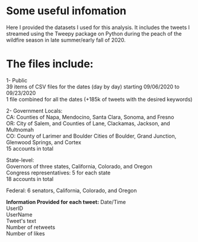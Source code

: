 # Some useful infomation

Here I provided the datasets I used for this analysis. It includes the tweets I streamed using the Tweepy package on Python during the peach of the wildfire season in late summer/early fall of 2020.

# The files include:

1- Public \
  39 items of CSV files for the dates (day by day) starting 09/06/2020 to 09/23/2020 \
  1 file combined for all the dates (+185k of tweets with the desired keywords) 
  
2- Government
  Locals: \
  CA: Counties of Napa, Mendocino, Santa Clara, Sonoma, and Fresno \
  OR: City of Salem, and Counties of Lane, Clackamas, Jackson, and Multnomah \
  CO: County of Larimer and Boulder Cities of Boulder, Grand Junction, Glenwood Springs, and Cortex \
  15 accounts in total 
  
  State-level: \
  Governors of three states, California, Colorado, and Oregon \
  Congress representatives: 5 for each state \
  18 accounts in total 
  
  Federal: 6 senators, California, Colorado, and Oregon
  
  **Information Provided for each tweet:**
 Date/Time \
 UserID \
 UserName \
 Tweet's text \
 Number of retweets \
 Number of likes

